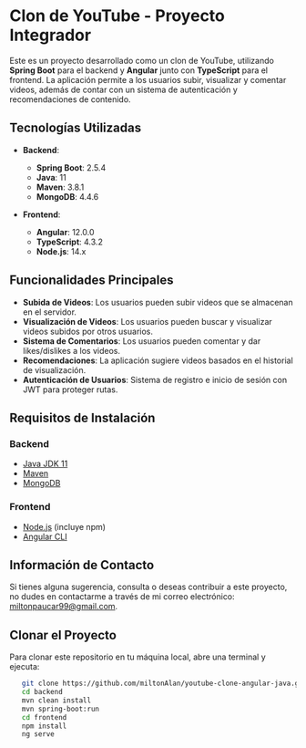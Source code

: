# Clon de YouTube - Proyecto Integrador

Este es un proyecto desarrollado como un clon de YouTube, utilizando **Spring Boot** para el backend y **Angular** junto con **TypeScript** para el frontend. La aplicación permite a los usuarios subir, visualizar y comentar videos, además de contar con un sistema de autenticación y recomendaciones de contenido.

## Tecnologías Utilizadas

- **Backend**:
  - **Spring Boot**: 2.5.4
  - **Java**: 11
  - **Maven**: 3.8.1
  - **MongoDB**: 4.4.6

- **Frontend**:
  - **Angular**: 12.0.0
  - **TypeScript**: 4.3.2
  - **Node.js**: 14.x

## Funcionalidades Principales

- **Subida de Videos**: Los usuarios pueden subir videos que se almacenan en el servidor.
- **Visualización de Videos**: Los usuarios pueden buscar y visualizar videos subidos por otros usuarios.
- **Sistema de Comentarios**: Los usuarios pueden comentar y dar likes/dislikes a los videos.
- **Recomendaciones**: La aplicación sugiere videos basados en el historial de visualización.
- **Autenticación de Usuarios**: Sistema de registro e inicio de sesión con JWT para proteger rutas.

## Requisitos de Instalación

### Backend

- [Java JDK 11](https://www.oracle.com/java/technologies/javase-jdk11-downloads.html)
- [Maven](https://maven.apache.org/download.cgi)
- [MongoDB](https://www.mongodb.com/try/download/community)

### Frontend

- [Node.js](https://nodejs.org/en/download/) (incluye npm)
- [Angular CLI](https://angular.io/cli)


## Información de Contacto

Si tienes alguna sugerencia, consulta o deseas contribuir a este proyecto, no dudes en contactarme a través de mi correo electrónico: [miltonpaucar99@gmail.com](mailto:miltonpaucar99@gmail.com).

## Clonar el Proyecto

Para clonar este repositorio en tu máquina local, abre una terminal y ejecuta:

```bash
   git clone https://github.com/miltonAlan/youtube-clone-angular-java.git
   cd backend
   mvn clean install
   mvn spring-boot:run
   cd frontend
   npm install
   ng serve